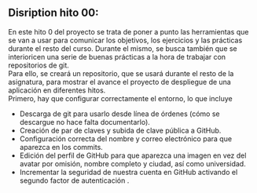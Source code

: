## Disription hito 00:  
   En este hito 0 del proyecto se trata de poner a punto las herramientas que se van a usar para comunicar los objetivos, los ejercicios y las prácticas durante el resto del curso. Durante el mismo, se busca también que se interioricen una serie de buenas prácticas a la hora de trabajar con repositorios de git.  
   Para ello, se creará un repositorio, que se usará durante el resto de la asignatura, para mostrar el avance el proyecto de despliegue de una aplicación en diferentes hitos.  
   Primero, hay que configurar correctamente el entorno, lo que incluye

- Descarga de git para usarlo desde línea de órdenes (cómo se descargue no hace falta documentarlo).  
- Creación de par de claves y subida de clave pública a GitHub.  
- Configuración correcta del nombre y correo electrónico para que aparezca en los commits.  
- Edición del perfil de GitHub para que aparezca una imagen en vez del avatar por omisión, nombre completo y ciudad, así como universidad.  
- Incrementar la seguridad de nuestra cuenta en GitHub activando el segundo factor de autenticación .  
